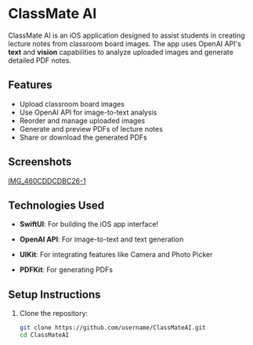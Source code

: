 # ClassMate AI

ClassMate AI is an iOS application designed to assist students in creating lecture notes from classroom board images. The app uses OpenAI API's **text** and **vision** capabilities to analyze uploaded images and generate detailed PDF notes.

## Features
- Upload classroom board images
- Use OpenAI API for image-to-text analysis
- Reorder and manage uploaded images
- Generate and preview PDFs of lecture notes
- Share or download the generated PDFs

## Screenshots
[IMG_460CDDCDBC26-1](https://github.com/user-attachments/assets/d034eaf5-7e6d-4f02-a5f3-eedd9fb37210)

## Technologies Used
- **SwiftUI**: For building the iOS app interface!

- **OpenAI API**: For image-to-text and text generation
- **UIKit**: For integrating features like Camera and Photo Picker
- **PDFKit**: For generating PDFs

## Setup Instructions
1. Clone the repository:
   ```bash
   git clone https://github.com/username/ClassMateAI.git
   cd ClassMateAI
